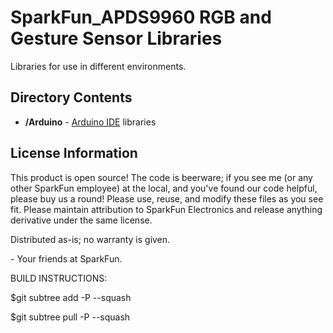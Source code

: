 SparkFun_APDS9960 RGB and Gesture Sensor Libraries
=================================

Libraries for use in different environments. 

Directory Contents
-------------------
* **/Arduino** - [Arduino IDE](http://www.arduino.cc/en/Main/Software) libraries


License Information
-------------------
This product is open source! 
The code is beerware; if you see me (or any other SparkFun employee) at the local, and you've found our code helpful, please buy us a round!
Please use, reuse, and modify these files as you see fit. Please maintain attribution to SparkFun Electronics and release anything derivative under the same license.

Distributed as-is; no warranty is given.

\- Your friends at SparkFun.



BUILD INSTRUCTIONS: 

$git subtree add -P <DIRECTORY NAME> --squash <git repo URL> <ref>

$git subtree pull -P <DIRECTORY NAME> --squash <git repo URL> <ref>
